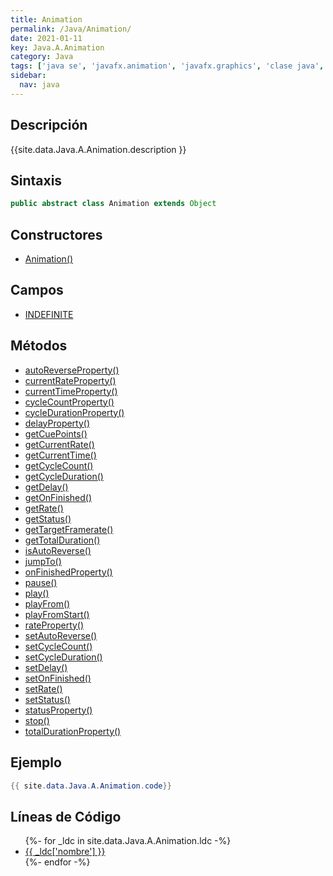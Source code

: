 ```yaml
---
title: Animation
permalink: /Java/Animation/
date: 2021-01-11
key: Java.A.Animation
category: Java
tags: ['java se', 'javafx.animation', 'javafx.graphics', 'clase java', 'JavaFX 2.0']
sidebar: 
  nav: java
---
```


## Descripción
{{site.data.Java.A.Animation.description }}

## Sintaxis
~~~java
public abstract class Animation extends Object
~~~

## Constructores
* [Animation()](/Java/Animation/Animation/)

## Campos
* [INDEFINITE](/Java/Animation/INDEFINITE)

## Métodos
* [autoReverseProperty()](/Java/Animation/autoReverseProperty)
* [currentRateProperty()](/Java/Animation/currentRateProperty)
* [currentTimeProperty()](/Java/Animation/currentTimeProperty)
* [cycleCountProperty()](/Java/Animation/cycleCountProperty)
* [cycleDurationProperty()](/Java/Animation/cycleDurationProperty)
* [delayProperty()](/Java/Animation/delayProperty)
* [getCuePoints()](/Java/Animation/getCuePoints)
* [getCurrentRate()](/Java/Animation/getCurrentRate)
* [getCurrentTime()](/Java/Animation/getCurrentTime)
* [getCycleCount()](/Java/Animation/getCycleCount)
* [getCycleDuration()](/Java/Animation/getCycleDuration)
* [getDelay()](/Java/Animation/getDelay)
* [getOnFinished()](/Java/Animation/getOnFinished)
* [getRate()](/Java/Animation/getRate)
* [getStatus()](/Java/Animation/getStatus)
* [getTargetFramerate()](/Java/Animation/getTargetFramerate)
* [getTotalDuration()](/Java/Animation/getTotalDuration)
* [isAutoReverse()](/Java/Animation/isAutoReverse)
* [jumpTo()](/Java/Animation/jumpTo)
* [onFinishedProperty()](/Java/Animation/onFinishedProperty)
* [pause()](/Java/Animation/pause)
* [play()](/Java/Animation/play)
* [playFrom()](/Java/Animation/playFrom)
* [playFromStart()](/Java/Animation/playFromStart)
* [rateProperty()](/Java/Animation/rateProperty)
* [setAutoReverse()](/Java/Animation/setAutoReverse)
* [setCycleCount()](/Java/Animation/setCycleCount)
* [setCycleDuration()](/Java/Animation/setCycleDuration)
* [setDelay()](/Java/Animation/setDelay)
* [setOnFinished()](/Java/Animation/setOnFinished)
* [setRate()](/Java/Animation/setRate)
* [setStatus()](/Java/Animation/setStatus)
* [statusProperty()](/Java/Animation/statusProperty)
* [stop()](/Java/Animation/stop)
* [totalDurationProperty()](/Java/Animation/totalDurationProperty)

## Ejemplo
~~~java
{{ site.data.Java.A.Animation.code}}
~~~

## Líneas de Código
<ul>
{%- for _ldc in site.data.Java.A.Animation.ldc -%}
   <li>
       <a href="{{_ldc['url'] }}">{{ _ldc['nombre'] }}</a>
   </li>
{%- endfor -%}
</ul>
